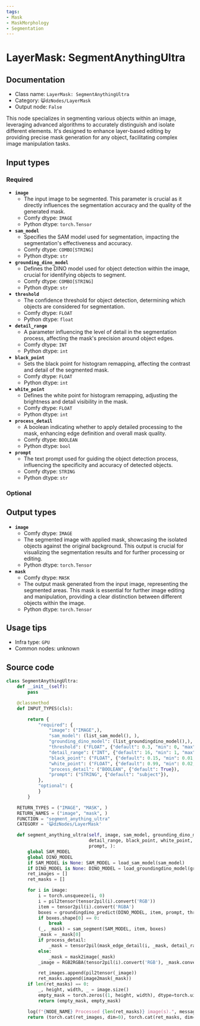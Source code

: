 ```yaml
---
tags:
- Mask
- MaskMorphology
- Segmentation
---
```


# LayerMask: SegmentAnythingUltra
## Documentation
- Class name: `LayerMask: SegmentAnythingUltra`
- Category: `😺dzNodes/LayerMask`
- Output node: `False`

This node specializes in segmenting various objects within an image, leveraging advanced algorithms to accurately distinguish and isolate different elements. It's designed to enhance layer-based editing by providing precise mask generation for any object, facilitating complex image manipulation tasks.
## Input types
### Required
- **`image`**
    - The input image to be segmented. This parameter is crucial as it directly influences the segmentation accuracy and the quality of the generated mask.
    - Comfy dtype: `IMAGE`
    - Python dtype: `torch.Tensor`
- **`sam_model`**
    - Specifies the SAM model used for segmentation, impacting the segmentation's effectiveness and accuracy.
    - Comfy dtype: `COMBO[STRING]`
    - Python dtype: `str`
- **`grounding_dino_model`**
    - Defines the DINO model used for object detection within the image, crucial for identifying objects to segment.
    - Comfy dtype: `COMBO[STRING]`
    - Python dtype: `str`
- **`threshold`**
    - The confidence threshold for object detection, determining which objects are considered for segmentation.
    - Comfy dtype: `FLOAT`
    - Python dtype: `float`
- **`detail_range`**
    - A parameter influencing the level of detail in the segmentation process, affecting the mask's precision around object edges.
    - Comfy dtype: `INT`
    - Python dtype: `int`
- **`black_point`**
    - Sets the black point for histogram remapping, affecting the contrast and detail of the segmented mask.
    - Comfy dtype: `FLOAT`
    - Python dtype: `int`
- **`white_point`**
    - Defines the white point for histogram remapping, adjusting the brightness and detail visibility in the mask.
    - Comfy dtype: `FLOAT`
    - Python dtype: `int`
- **`process_detail`**
    - A boolean indicating whether to apply detailed processing to the mask, enhancing edge definition and overall mask quality.
    - Comfy dtype: `BOOLEAN`
    - Python dtype: `bool`
- **`prompt`**
    - The text prompt used for guiding the object detection process, influencing the specificity and accuracy of detected objects.
    - Comfy dtype: `STRING`
    - Python dtype: `str`
### Optional
## Output types
- **`image`**
    - Comfy dtype: `IMAGE`
    - The segmented image with applied mask, showcasing the isolated objects against the original background. This output is crucial for visualizing the segmentation results and for further processing or editing.
    - Python dtype: `torch.Tensor`
- **`mask`**
    - Comfy dtype: `MASK`
    - The output mask generated from the input image, representing the segmented areas. This mask is essential for further image editing and manipulation, providing a clear distinction between different objects within the image.
    - Python dtype: `torch.Tensor`
## Usage tips
- Infra type: `GPU`
- Common nodes: unknown


## Source code
```python
class SegmentAnythingUltra:
    def __init__(self):
        pass

    @classmethod
    def INPUT_TYPES(cls):

        return {
            "required": {
                "image": ("IMAGE",),
                "sam_model": (list_sam_model(), ),
                "grounding_dino_model": (list_groundingdino_model(),),
                "threshold": ("FLOAT", {"default": 0.3, "min": 0, "max": 1.0, "step": 0.01}),
                "detail_range": ("INT", {"default": 16, "min": 1, "max": 256, "step": 1}),
                "black_point": ("FLOAT", {"default": 0.15, "min": 0.01, "max": 0.98, "step": 0.01}),
                "white_point": ("FLOAT", {"default": 0.99, "min": 0.02, "max": 0.99, "step": 0.01}),
                "process_detail": ("BOOLEAN", {"default": True}),
                "prompt": ("STRING", {"default": "subject"}),
            },
            "optional": {
            }
        }

    RETURN_TYPES = ("IMAGE", "MASK", )
    RETURN_NAMES = ("image", "mask", )
    FUNCTION = "segment_anything_ultra"
    CATEGORY = '😺dzNodes/LayerMask'

    def segment_anything_ultra(self, image, sam_model, grounding_dino_model, threshold,
                               detail_range, black_point, white_point, process_detail,
                               prompt, ):
        global SAM_MODEL
        global DINO_MODEL
        if SAM_MODEL is None: SAM_MODEL = load_sam_model(sam_model)
        if DINO_MODEL is None: DINO_MODEL = load_groundingdino_model(grounding_dino_model)
        ret_images = []
        ret_masks = []

        for i in image:
            i = torch.unsqueeze(i, 0)
            i = pil2tensor(tensor2pil(i).convert('RGB'))
            item = tensor2pil(i).convert('RGBA')
            boxes = groundingdino_predict(DINO_MODEL, item, prompt, threshold)
            if boxes.shape[0] == 0:
                break
            (_, _mask) = sam_segment(SAM_MODEL, item, boxes)
            _mask = _mask[0]
            if process_detail:
                _mask = tensor2pil(mask_edge_detail(i, _mask, detail_range, black_point, white_point))
            else:
                _mask = mask2image(_mask)
            _image = RGB2RGBA(tensor2pil(i).convert('RGB'), _mask.convert('L'))

            ret_images.append(pil2tensor(_image))
            ret_masks.append(image2mask(_mask))
        if len(ret_masks) == 0:
            _, height, width, _ = image.size()
            empty_mask = torch.zeros((1, height, width), dtype=torch.uint8, device="cpu")
            return (empty_mask, empty_mask)

        log(f"{NODE_NAME} Processed {len(ret_masks)} image(s).", message_type='finish')
        return (torch.cat(ret_images, dim=0), torch.cat(ret_masks, dim=0),)

```
